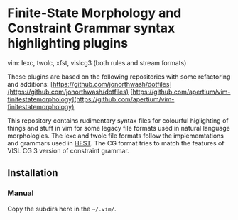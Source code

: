# Finite-State Morphology and Constraint Grammar syntax highlighting plugins
vim: lexc, twolc, xfst, vislcg3 (both rules and stream formats)

These plugins are based on the following repositories with some refactoring and additions:
[https://github.com/jonorthwash/dotfiles](https://github.com/jonorthwash/dotfiles)
[https://github.com/apertium/vim-finitestatemorphology](https://github.com/apertium/vim-finitestatemorphology)

This repository contains rudimentary syntax files for colourful higlighting of
things and stuff in vim for some legacy file formats used in natural language
morphologies. The lexc and twolc file formats follow the implememtations and
grammars used in [HFST](https://hfst.github.io). The CG format tries to
match the features of VISL CG 3 version of constraint grammar.

## Installation

<!--
### Vundle

If you use Vundle, and I strongly recommend you do, just add the line:

```
Plugin 'flammie/vim-finitestatemorphology'
```

in the Vundle section. 
-->

### Manual

Copy the subdirs here in the `~/.vim/`.
